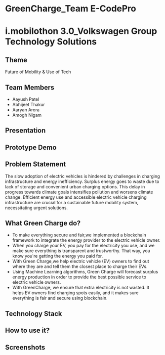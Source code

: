 # GreenCharge_Team E-CodePro
# i.mobilothon 3.0_Volkswagen Group Technology Solutions

## Theme
Future of Mobility & Use of Tech

## Team Members
- Aayush Patel
- Abhijeet Thakur
- Aaryan Arora
- Amogh Nigam
  
## Presentation

## Prototype Demo 



## Problem Statement
The slow adoption of electric vehicles is hindered by challenges in charging infrastructure and energy inefficiency. Surplus energy goes to waste due to lack of storage and convenient urban charging options. This delay in progress towards climate goals intensifies pollution and worsens climate change. Efficient energy use and accessible electric vehicle charging infrastructure are crucial for a sustainable future mobility system, necessitating urgent solutions.


## What Green Charge do?
- To make everything secure and fair,we implemented a  blockchain framework to integrate the energy provider to the electric vehicle owner.
- When you charge your EV, you pay for the electricity you use, and we make sure everything is transparent and trustworthy. That way, you know you're getting the energy you paid for.
- With Green Charge,we help electric vehicle (EV) owners to find out where they are and tell them the closest place to charge their EVs.
- Using Machine Learning algorithms, Green Charge will forecast surplus energy production in order to provide the best possible service to electric vehicle owners.
- With GreenCharge, we ensure that extra electricity is not wasted. It helps EV owners find charging spots easily, and it makes sure everything is fair and secure using blockchain.




## Technology Stack


## How to use it?


## Screenshots


